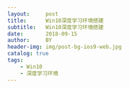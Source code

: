 ```yaml
---
layout:     post
title:      Win10深度学习环境搭建
subtitle:   Win10深度学习环境搭建
date:       2018-09-15
author:     BY
header-img: img/post-bg-ios9-web.jpg
catalog: true
tags:
    - Win10
    - 深度学习环境
---
```

